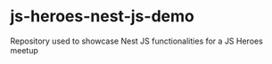 # js-heroes-nest-js-demo
Repository used to showcase Nest JS functionalities for a JS Heroes meetup
